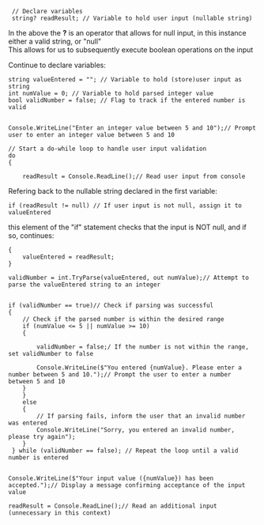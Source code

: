      // Declare variables
     string? readResult; // Variable to hold user input (nullable string)

In the above the <b>?</b> is an operator that allows for null input, in this instance either a valid string, or "null"<br>
This allows for us to subsequently execute boolean operations on the input

Continue to declare variables:

    string valueEntered = ""; // Variable to hold (store)user input as string
    int numValue = 0; // Variable to hold parsed integer value
    bool validNumber = false; // Flag to track if the entered number is valid

    
    Console.WriteLine("Enter an integer value between 5 and 10");// Prompt user to enter an integer value between 5 and 10

    // Start a do-while loop to handle user input validation
    do
    {
    
        readResult = Console.ReadLine();// Read user input from console
 
Refering back to the nullable string declared in the first variable:

    if (readResult != null) // If user input is not null, assign it to valueEntered

this element of the "if" statement checks that the input is NOT null, and if so, continues:

    {
        valueEntered = readResult;
    }
   
    validNumber = int.TryParse(valueEntered, out numValue);// Attempt to parse the valueEntered string to an integer

    
    if (validNumber == true)// Check if parsing was successful
    {
        // Check if the parsed number is within the desired range
        if (numValue <= 5 || numValue >= 10)
        {
            
            validNumber = false;/ If the number is not within the range, set validNumber to false
            
            Console.WriteLine($"You entered {numValue}. Please enter a number between 5 and 10.");// Prompt the user to enter a number between 5 and 10
        }
        }
        else 
        {
            // If parsing fails, inform the user that an invalid number was entered
            Console.WriteLine("Sorry, you entered an invalid number, please try again");
        }
     } while (validNumber == false); // Repeat the loop until a valid number is entered

    
    Console.WriteLine($"Your input value ({numValue}) has been accepted.");// Display a message confirming acceptance of the input value

    readResult = Console.ReadLine();// Read an additional input (unnecessary in this context)
